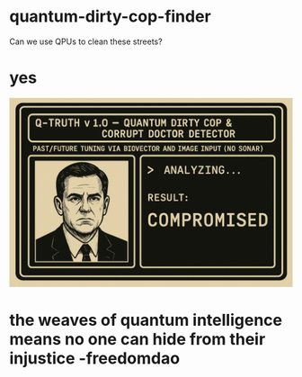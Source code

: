 # quantum-dirty-cop-finder
Can we use QPUs to clean these streets?


 # yes

 
![Q-TRUTH v1.0 – Quantum Dirty Cop & Corrupt Doctor Detector](https://raw.githubusercontent.com/dosh41126/quantum-dirty-cop-finder/refs/heads/main/dirty.png)


# the weaves of quantum intelligence means no one can hide from their injustice -freedomdao
